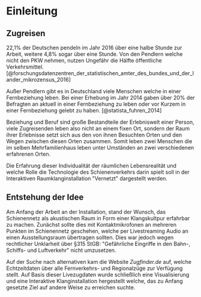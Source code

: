 # Einleitung

## Zugreisen

22,1% der Deutschen pendeln im Jahr 2016 über eine halbe Stunde zur Arbeit, weitere 4,8% sogar über eine Stunde. Von den Pendlern welche nicht den PKW nehmen, nutzen Ungefähr die Hälfte öffentliche Verkehrsmittel.[@forschungsdatenzentren_der_statistischen_amter_des_bundes_und_der_lander_mikrozensus_2016] 

Außer Pendlern gibt es in Deutschland viele Menschen welche in einer Fernbeziehung leben. Bei einer Erhebung im Jahr 2014 gaben über 20% der Befragten an aktuell in einer Fernbeziehung zu leben oder vor Kurzem in einer Fernbeziehung gelebt zu haben. [@statista_fuhren_2014] 

Beziehung und Beruf sind große Bestandteile der Erlebniswelt einer Person, viele Zugreisenden leben also nicht an einem fixen Ort, sondern der Raum ihrer Erlebnisse setzt sich aus den von ihnen Besuchten Orten und den Wegen zwischen diesen Orten zusammen. Somit leben zwei Menschen die im selben Mehrfamilienhaus leben unter Umständen an zwei verschiedenen erfahrenen Orten. 

Die Erfahrung dieser Individualität der räumlichen Lebensrealität und welche Rolle die Technologie des Schienenverkehrs darin spielt soll in der Interaktiven Raumklanginstallation "Vernetzt" dargestellt werden.



## Entstehung der Idee

Am Anfang der Arbeit an der Installation, stand der Wunsch, das Schienennetz als akustischen Raum in Form einer Klangskultpur erfahrbar zu machen. Zunächst sollte dies mit Kontaktmikrofonen an mehreren Punkten im Schienennetz geschehen, welche per Livestreaming Audio an einen Ausstellungsraum übertragen sollten. Dies war jedoch wegen rechtlicher Unklarheit über §315 StGB: "Gefährliche Eingriffe in den Bahn-, Schiffs- und Luftverkehr" nicht umzusetzen. 

Auf der Suche nach alternativen kam die Website *Zugfinder.de* auf, welche Echtzeitdaten über alle Fernverkehrs- und Regionalzüge zur Verfügung stellt. Auf Basis dieser Livezugdaten wurde schließlich eine Visualisierung und eine Interaktive Klanginstallation hergestellt welche, das zu Anfang gesetzte Ziel auf andere Weise zu erreichen suchte.
